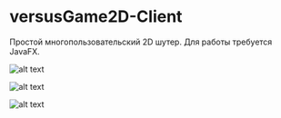 # versusGame2D-Client
Простой многопользовательский 2D шутер. Для работы требуется JavaFX.

![alt text](https://github.com/DeltaThreeEight/versusGame2D-Client/blob/master/images/1.png?raw=true)

![alt text](https://github.com/DeltaThreeEight/versusGame2D-Client/blob/master/images/2.png?raw=true)

![alt text](https://github.com/DeltaThreeEight/versusGame2D-Client/blob/master/images/3.png?raw=true)
